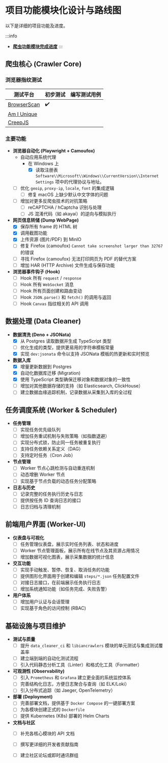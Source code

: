 # 项目功能模块化设计与路线图

以下是详细的项目功能及进度。

:::info
- [**爬虫功能模块完成进度**](./crawler/start-crawl.md#爬虫功能模块完成进度)
:::

## 爬虫核心 (Crawler Core)

### 浏览器指纹测试

| 测试平台                                            | 初步测试 | 编写测试用例 |
| --------------------------------------------------- | -------- | ------------ |
| [BrowserScan](https://www.browserscan.net/)         | ✔️        |              |
| [Am I Unique](https://amiunique.org/)               |          |              |
| [CreepJS](https://github.com/abrahamjuliot/creepjs) |          |              |

### 主要功能

- **浏览器自动化 (Playwright + Camoufox)**
  - 自动应用系统代理 
    - 在 Windows 上
      - [x] 读取注册表 `Software\\Microsoft\\Windows\\CurrentVersion\\Internet Settings` 项中的代理协议与地址。
  - [ ] 优化 `geoip`, `proxy-ip`, `locale`, `font` 的集成逻辑
    - [ ] 修复 macOS 上缺少默认中文字体的问题
  - [ ] 增加对更多反爬虫技术的对抗策略
    - [ ] reCAPTCHA / hCaptcha 识别与处理
    - [ ] JS 混淆代码（如 akayai）的逆向与模拟执行

- **网页信息转储 (Dump WebPage)**
  - [x] 保存所有 frame 的 HTML 树
  - [x] 调用截图功能
  - [x] 上传资源 (图片/PDF) 到 MinIO
  - [ ] 修复 Firefox (camoufox) `Cannot take screenshot larger than 32767` 的错误
  - [ ] 寻找 Firefox (camoufox) 无法打印网页为 PDF 的替代方案
  - [ ] 增加 HAR (HTTP Archive) 文件生成与保存功能

- **浏览器事件钩子 (Hook)**
  - [ ] Hook 所有 `request` / `response`
  - [ ] Hook 所有 `WebSocket` 消息
  - [ ] Hook 所有页面创建和路由变动
  - [ ] Hook `JSON.parse()` 和 `fetch()` 的调用与返回
  - [ ] Hook `Canvas` 指纹相关的 API 调用

## 数据处理 (Data Cleaner)

- **数据清洗 (Deno + JSONata)**
  - [x] 从 Postgres 读取数据并生成 TypeScript 类型
  - [ ] 优化生成的类型，提供更易用的字符串模板常量
  - [x] 实现 `dev:jsonata` 命令以支持 JSONata 模板的热更新和实时预览
- **数据入库**
  - [x] 增量更新数据到 Postgres
  - [x] 自动化数据库迁移 (Migration)
  - [x] 使用 TypeScript 类型确保迁移对象和数据对象的一致性
  - [ ] 增加对其他数据存储的支持（如 Elasticsearch, ClickHouse）
  - [ ] 建立数据血缘追踪机制，记录数据从采集到入库的全过程

## 任务调度系统 (Worker & Scheduler)

- **任务管理**
  - [ ] 实现任务优先级队列
  - [ ] 增加任务重试机制与失败策略（如指数退避）
  - [ ] 实现分布式锁，防止同一任务被重复执行
  - [ ] 支持任务依赖关系定义（DAG）
  - [ ] 支持定时任务（Cron Job）

- **节点管理**
  - [ ] Worker 节点心跳检测与自动重连机制
  - [ ] 动态增删 Worker 节点
  - [ ] 实现基于节点负载的动态任务分配策略

- **日志与历史**
  - [ ] 记录完整的任务执行历史与日志
  - [ ] 提供按任务 ID 查询日志的接口
  - [ ] 日志归档与清理机制

## 前端用户界面 (Worker-UI)

- **仪表盘与可视化**
  - [ ] 任务管理仪表盘，展示实时任务列表、状态和进度
  - [ ] Worker 节点管理面板，展示所有在线节点及其资源占用情况
  - [ ] 增加数据可视化图表，展示采集数据的统计信息

- **交互功能**
  - [ ] 实现手动触发、暂停、恢复、取消任务的功能
  - [ ] 提供图形化界面用于创建和编辑 `steps/*.json` 任务配置文件
  - [ ] 对接日志接口，在前端展示任务执行日志
  - [ ] 增加系统通知功能（如任务完成、失败告警）

- **用户体系**
  - [ ] 增加用户认证与会话管理
  - [ ] 实现基于角色的访问控制 (RBAC)

## 基础设施与项目维护

- **测试与质量**
  - [ ] 提升 `data_cleaner_ci` 和 `libiancrawlers` 模块的单元测试与集成测试覆盖率
  - [ ] 建立端到端的自动化测试流程
  - [ ] 引入代码静态分析工具（Linter）和格式化工具（Formatter）

- **可观测性 (Observability)**
  - [ ] 引入 `Prometheus` 和 `Grafana` 建立更全面的系统监控体系
  - [ ] 完善结构化日志，方便日志聚合与查询（如 ELK/Loki）
  - [ ] 引入分布式追踪（如 Jaeger, OpenTelemetry）

- **部署 (Deployment)**
  - [ ] 完善部署文档，提供基于 `Docker Compose` 的一键部署方案
  - [ ] 为各模块创建正式的 `Dockerfile`
  - [ ] 提供 Kubernetes (K8s) 部署的 Helm Charts

- **文档与社区**
  - [ ] 补充各核心模块的 API 文档
  - [ ] 撰写更详细的开发者贡献指南
  - [ ] 建立社区论坛或即时通讯群组


